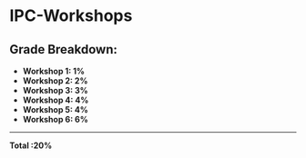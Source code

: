 # IPC-Workshops

## **Grade Breakdown:**
* **Workshop 1: 1%**
* **Workshop 2: 2%**
* **Workshop 3: 3%**
* **Workshop 4: 4%**
* **Workshop 5: 4%**
* **Workshop 6: 6%**

***
  **Total     :20%**
